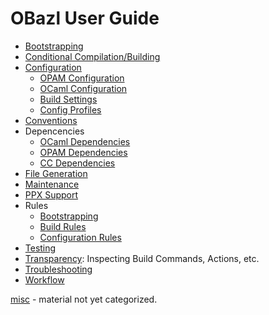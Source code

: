 # OBazl User Guide

* [Bootstrapping](bootstrap.md)
* [Conditional Compilation/Building]()
* [Configuration](configuration.md)
  * [OPAM Configuration](configuration.md#opamconfig)
  * [OCaml Configuration](configuration.md#ocamlconfig)
  * [Build Settings](configuration.md#build_settings)
  * [Config Profiles](configuration.md#profiles)
* [Conventions](conventions.md)
* Depencencies
  * [OCaml Dependencies](dependencies_ocaml.md)
  * [OPAM Dependencies](dependencies_opam.md)
  * [CC Dependencies](dependencies_cc.md)
* [File Generation](filegen.md)
* [Maintenance](maintenance.md)
* [PPX Support](ppx.md)
* Rules
  * [Bootstrapping](bootstrap.md#rules)
  * [Build Rules](build_rules.md)
  * [Configuration Rules](configurable_defaults.md)
* [Testing](testing.md)
* [Transparency](transparency.md): Inspecting Build Commands, Actions, etc.
* [Troubleshooting](troubleshooting.md)
* [Workflow](workflow.md)

[misc](misc.md) - material not yet categorized.